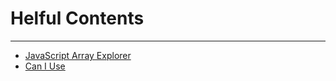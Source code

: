 # Helful Contents
***
* [JavaScript Array Explorer](https://sdras.github.io/array-explorer/)
* [Can I Use](https://caniuse.com/)
